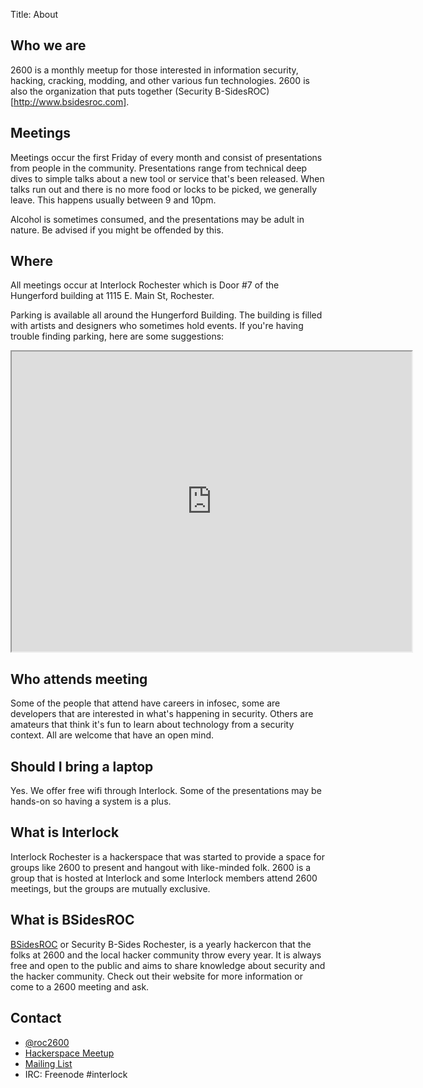 Title: About

## Who we are

2600 is a monthly meetup for those interested in information security, hacking, cracking, modding, and other various fun technologies. 2600 is also the organization that puts together (Security B-SidesROC)[http://www.bsidesroc.com]. 

## Meetings

Meetings occur the first Friday of every month and consist of presentations from people in the community. Presentations range from technical deep dives to simple talks about a new tool or service that's been released. When talks run out and there is no more food or locks to be picked, we generally leave. This happens usually between 9 and 10pm.  

Alcohol is sometimes 
consumed, and the presentations may be adult in nature. Be advised if you might be offended by this.

## Where

All meetings occur at Interlock Rochester which is Door #7 of the Hungerford building at 1115 E. Main St, Rochester. 

Parking is available all around the Hungerford Building. The building is filled with artists and designers who sometimes hold events. If you're having trouble finding parking, here are some suggestions:

<iframe src="https://mapsengine.google.com/map/embed?mid=zhjFGCExlwE0.kAJBkK99q9Xk" width="640" height="480"></iframe>

## Who attends meeting

Some of the people that attend have careers in infosec, some are developers that are interested in what's happening in security. Others are amateurs that think it's fun to learn about technology from a security context. All are welcome that have an open mind. 

## Should I bring a laptop

Yes. We offer free wifi through Interlock. Some of the presentations may be hands-on so having a system is a plus.  

## What is Interlock

Interlock Rochester is a hackerspace that was started to provide a space for groups like 2600 to present and hangout with like-minded folk. 2600 is a group that is hosted at Interlock and some Interlock members attend 2600 meetings, but the groups are mutually exclusive. 

## What is BSidesROC

[BSidesROC](http://www.bsidesroc.com) or Security B-Sides Rochester, is a yearly hackercon that the folks at 2600 and the local hacker community throw every year. It is always free and open to the public and aims to share knowledge about security and the hacker community. Check out their website for more information or come to a 2600 meeting and ask. 

## Contact

* [@roc2600](https://twitter.com/roc2600)
* [Hackerspace Meetup](http://www.meetup.com/Interlock-Rochester-Hackerspace) 
* [Mailing List](https://groups.google.com/forum/#!forum/rochester2600)
* IRC: Freenode #interlock
